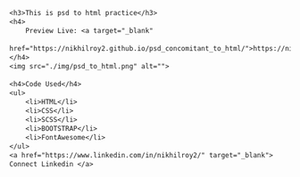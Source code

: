     <h3>This is psd to html practice</h3>
    <h4>
        Preview Live: <a target="_blank"
            href="https://nikhilroy2.github.io/psd_concomitant_to_html/">https://nikhilroy2.github.io/psd_concomitant_to_html/</a>
    </h4>
    <img src="./img/psd_to_html.png" alt="">

    <h4>Code Used</h4>
    <ul>
        <li>HTML</li>
        <li>CSS</li>
        <li>SCSS</li>
        <li>BOOTSTRAP</li>
        <li>FontAwesome</li>
    </ul>
    <a href="https://www.linkedin.com/in/nikhilroy2/" target="_blank"> Connect Linkedin </a>